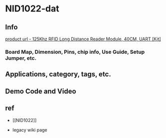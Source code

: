 
# NID1022-dat

## Info

[product url - 125Khz RFID Long Distance Reader Module, 40CM, UART [Kit]](https://www.electrodragon.com/product/125khz-rfid-long-distance-module-40cm-serial/)

### Board Map, Dimension, Pins, chip info, Use Guide, Setup Jumper, etc.

## Applications, category, tags, etc. 

## Demo Code and Video

## ref 

- [[NID1022]] 

- legacy wiki page 


